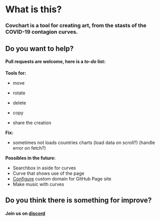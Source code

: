 # What is this?
### Covchart is a tool for creating art, from the stasts of the COVID-19 contagion curves.

## Do you want to help?
#### Pull requests are welcome, here is a *to-do* list:
**Tools for:**
- move
- rotate
- delete
- copy

- share the creation

**Fix:**
- sometimes not loads countries charts (load data on scroll?) (handle error on fetch?)

**Possibles in the future:**
- Searchbox in aside for curves
- Curve that shows use of the page
- [Configure](https://docs.github.com/en/github/working-with-github-pages/managing-a-custom-domain-for-your-github-pages-site#configuring-a-subdomain) custom domain for GitHub Page site 
- Make music with curves



## Do you think there is something for improve?
#### Join us on [discord](https://discord.gg/4aC9tPd)
